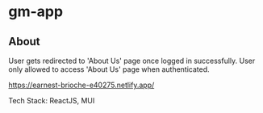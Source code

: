 # gm-app

## About

User gets redirected to 'About Us' page once logged in successfully. 
User only allowed to access 'About Us' page when authenticated.

https://earnest-brioche-e40275.netlify.app/

Tech Stack: 
ReactJS, MUI

